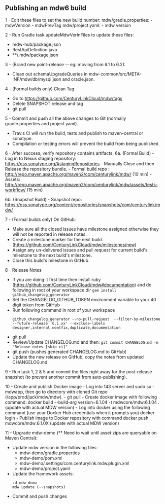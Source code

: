 ## Publishing an mdw6 build

1 - Edit these files to set the new build number:
    mdw/gradle.properties:
      - mdwVersion
      - mdwPrevTag
    mdw/project.yaml:
      - mdw version
    
2 - Run Gradle task updateMdwVerInFiles to update these files: 
  - mdw-hub/package.json
  - RestApiDefinition.java
  - **/.mdw/package.json

3 - (Brand new point-release -- eg: moving from 6.1 to 6.2):
  - Clean out schemaUpgradeQueries in mdw-common/src/META-INF/mdw/db/mysql.json and oracle.json. 

4 - (Formal builds only) Clean Tag
  - Go to https://github.com/CenturyLinkCloud/mdw/tags
  - Delete SNAPSHOT release and tag
  - git pull
  
5 - Commit and push all the above changes to Git (normally gradle.properties and project.yaml).
  - Travis CI will run the build, tests and publish to maven-central or sonatype.
  - Compilation or testing errors will prevent the build from being published.

6 - After success, verify repository contains artifacts.
  6a. (Formal Build)
    - Log in to Nexus staging repository: https://oss.sonatype.org/#stagingRepositories
    - Manually Close and then Release the repository bundle.
    - Formal build repo : http://repo.maven.apache.org/maven2/com/centurylink/mdw/ (10 min)
    - Assets: http://repo.maven.apache.org/maven2/com/centurylink/mdw/assets/tests-workflow/  (15 min)

  6b. (Snapshot Build)
    - Snapshot repo: https://oss.sonatype.org/content/repositories/snapshots/com/centurylink/mdw/

7 - (Formal builds only) On GitHub:
  - Make sure all the closed issues have milestone assigned otherwise they will not be reported in release notes.
  - Create a milestone marker for the next build. (https://github.com/CenturyLinkCloud/mdw/milestones/new)
  - Assign any un-delivered issues and pull request for current build's milestone to the next build's milestone.
  - Close this build's milestone in GitHub.
    
8 - Release Notes
  - If you are doing it first time then install ruby (https://github.com/CenturyLinkCloud/mdw#documentation) and do following in root of your workspace dir 
    `gem install github_changelog_generator`
  - Set the CHANGELOG_GITHUB_TOKEN environment variable to your 40 digit token from GitHub
  - Run following command in root of your workspace
    ```
    github_changelog_generator --no-pull-request  --filter-by-milestone --future-release '6.1.xx' --exclude-labels designer,internal,wontfix,duplicate,documentation
    ```
  - git pull
  - Review/Update CHANGELOG.md and then: `git commit CHANGELOG.md -m "Release notes [skip ci]"` 
  - git push (pushes generated CHANGELOG.md to GitHub)
  - Update the new release on GitHub, copy the notes from updated CHANGELOG.md

9 - Run task 1, 2 & 5 and commit the files right away for the post-release snapshot (to prevent another commit from auto-publishing).

10 - Create and publish Docker image
    - Log into 143 server and sudo su - mdwapp, then go to directory with cloned Git repo (/app/prod/jack/mdw/mdw).
    - git pull
    - Create docker image with following command:
        docker build --build-arg version=6.1.04 -t mdwcore/mdw:6.1.04 .   (update with actual MDW version)
    - Log into docker using the following command (use your Docker Hub credentials when it prompts you)
        docker login
    - Publish image to Docker repository with command
        docker push mdwcore/mdw:6.1.0X   (update with actual MDW version)
        
11 - Upgrade mdw-demo (** Need to wait until asset zips are queryable on Maven Central):
   - Update mdw version in the following files:
       - mdw-demo/gradle.properties
       - mdw-demo/pom.xml
       - mdw-demo/.settings/com.centurylink.mdw.plugin.xml
       - mdw-demo/project.yaml
   - Update the framework assets:
     ```
     cd mdw-demo
     mdw update (--snapshots)
     ```
  - Commit and push changes

